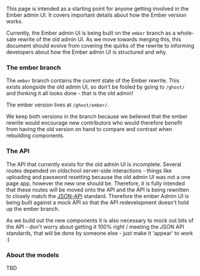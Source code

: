 This page is intended as a starting point for anyone getting involved in the Ember admin UI. It covers important details about how the Ember version works.

Currently, the Ember admin UI is being built on the `ember` branch as a whole-sale rewrite of the old admin UI. As we move towards merging this, this document should evolve from covering the quirks of the rewrite to informing developers about how the Ember admin UI is structured and why.

### The ember branch

The `ember` branch contains the current state of the Ember rewrite. This exists alongside the old admin UI, so don't be fooled by going to `/ghost/` and thinking it all looks done - that is the old admin!

The ember version lives at `/ghost/ember/`. 

We keep both versions in the branch because we believed that the ember rewrite would encourage new contributors who would therefore benefit from having the old version on hand to compare and contrast when rebuilding components.

### The API

The API that currently exists for the old admin UI is incomplete. Several routes depended on oldschool server-side interactions - things like uploading and password resetting because the old admin UI was not a one page app, however the new one should be. Therefore, it is fully intended that these routes will be moved onto the API and the API is being rewritten to closely match the [JSON-API](http://jsonapi.org/) standard. Therefore the ember Admin UI is being built against a mock API so that the API redevelopment doesn't hold up the ember branch.

As we build out the new components it is also necessary to mock out bits of the API - don't worry about getting it 100% right / meeting the JSON API standards, that will be done by someone else - just make it 'appear' to work :)

### About the models 

TBD
